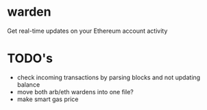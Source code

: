 # warden
Get real-time updates on your Ethereum account activity

# TODO's
- check incoming transactions by parsing blocks and not updating balance
- move both arb/eth wardens into one file? 
- make smart gas price
